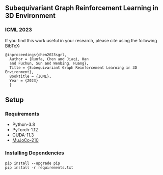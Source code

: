 ## Subequivariant Graph Reinforcement Learning in 3D Environment ##
### ICML 2023


If you find this work useful in your research, please cite using the following BibTeX:

    @inproceedings{chen2023sgrl,
      Author = {Runfa, Chen and Jiaqi, Han
      and Fuchun, Sun and Wenbing, Huang},
      Title = {Subequivariant Graph Reinforcement Learning in 3D Environment},
      Booktitle = {ICML},
      Year = {2023}
      }

## Setup
### Requirements
- Python-3.8
- PyTorch-1.12
- CUDA-11.3
- [MuJoCo-210](https://www.roboti.us/index.html)



### Installing Dependencies
  ```Shell
  pip install --upgrade pip
  pip install -r requirements.txt
  ```

